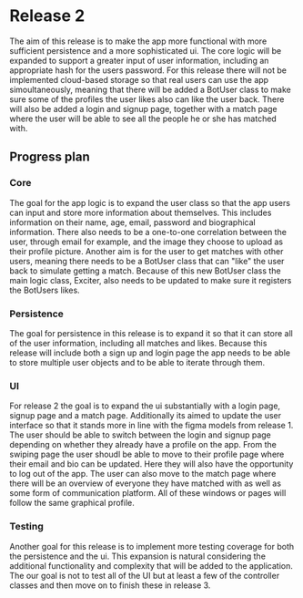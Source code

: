 # Release 2
The aim of this release is to make the app more functional with more sufficient persistence and a more sophisticated ui. The core logic will be expanded to support a greater input of user information, including an appropriate hash for the users password. For this release there will not be implemented cloud-based storage so that real users can use the app simoultaneously, meaning that there will be added a BotUser class to make sure some of the profiles the user likes also can like the user back. There will also be added a login and signup page, together with a match page where the user will be able to see all the people he or she has matched with. 

## Progress plan
### Core
The goal for the app logic is to expand the user class so that the app users can input and store more information about themselves. This includes information on their name, age, email, password and biographical information. There also needs to be a one-to-one correlation between the user, through email for example, and the image they choose to upload as their profile picture. Another aim is for the user to get matches with other users, meaning there needs to be a BotUser class that can "like" the user back to simulate getting a match. Because of this new BotUser class the main logic class, Exciter, also needs to be updated to make sure it registers the BotUsers likes.

### Persistence
The goal for persistence in this release is to expand it so that it can store all of the user information, including all matches and likes. Because this release will include both a sign up and login page the app needs to be able to store multiple user objects and to be able to iterate through them.

### UI
For release 2 the goal is to expand the ui substantially with a login page, signup page and a match page. Additionally its aimed to update the user interface so that it stands more in line with the figma models from release 1. The user should be able to switch between the login and signup page depending on whether they already have a profile on the app. From the swiping page the user shoudl be able to move to their profile page where their email and bio can be updated. Here they will also have the opportunity to log out of the app. The user can also move to the match page where there will be an overview of everyone they have matched with as well as some form of communication platform. All of these windows or pages will follow the same graphical profile.

### Testing 
Another goal for this release is to implement more testing coverage for both the persistence and the ui. This expansion is natural considering the additional functionality and complexity that will be added to the application. The our goal is not to test all of the UI but at least a few of the controller classes and then move on to finish these in release 3. 



